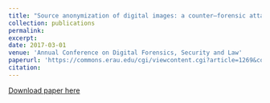 ```yaml
---
title: "Source anonymization of digital images: a counter–forensic attack on PRNU based source identification techniques"
collection: publications
permalink: 
excerpt: 
date: 2017-03-01
venue: 'Annual Conference on Digital Forensics, Security and Law'
paperurl: 'https://commons.erau.edu/cgi/viewcontent.cgi?article=1269&context=adfsl'
citation: 
---
```


[Download paper here](https://commons.erau.edu/cgi/viewcontent.cgi?article=1269&context=adfsl)
